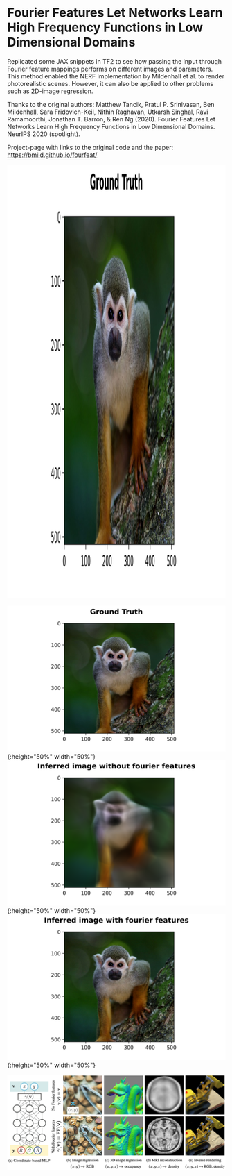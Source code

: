 # Fourier Features Let Networks Learn High Frequency Functions in Low Dimensional Domains

Replicated some JAX snippets in TF2 to see how passing the input through Fourier feature mappings performs on different images and parameters. 
This method enabled the NERF implementation by Mildenhall et al. to render photorealistic scenes. 
However, it can also be applied to other problems such as 2D-image regression. 

Thanks to the original authors:
Matthew Tancik, Pratul P. Srinivasan, Ben Mildenhall, Sara Fridovich-Keil, Nithin Raghavan, Utkarsh Singhal, Ravi Ramamoorthi, Jonathan T. Barron, & Ren Ng (2020). Fourier Features Let Networks Learn High Frequency Functions in Low Dimensional Domains. NeurIPS 2020 (spotlight).

Project-page with links to the original code and the paper: 
https://bmild.github.io/fourfeat/


<img src="ground_truth.png" width="1000" height="1000">

![alt text](ground_truth.png){:height="50%" width="50%"}![alt text](Inference_without_Fourier_features.png){:height="50%" width="50%"}![alt text](Fourier_features_result.png){:height="50%" width="50%"}

![alt text](tancik_et_al_abstract.png)
